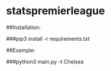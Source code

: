 # statspremierleague

##Installation:

###pip3 install -r requirements.txt
 
##Example:

###python3 main.py -t Chelsea
